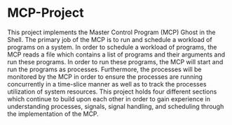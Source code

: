 # MCP-Project
This project implements the Master Control Program (MCP) Ghost in the Shell. The primary job of the MCP is to run and schedule a workload of programs on a system. In order to schedule a workload of programs, the MCP reads a file which contains a list of programs and their arguments and run these programs. In order to run these programs, the MCP will start and run the programs as processes. Furthermore, the processes will be monitored by the MCP in order to ensure the processes are running concurrently in a time-slice manner as well as to track the processes utilization of system resources. This project holds four different sections which continue to build upon each other in order to gain experience in understanding processes, signals, signal handling, and scheduling through the implementation of the MCP.
